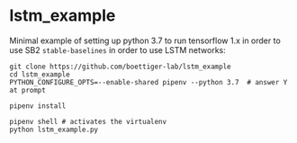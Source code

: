 # lstm_example

Minimal example of setting up python 3.7 to run tensorflow 1.x in order to use SB2 `stable-baselines` in order to use LSTM networks:

```
git clone https://github.com/boettiger-lab/lstm_example
cd lstm_example
PYTHON_CONFIGURE_OPTS=--enable-shared pipenv --python 3.7  # answer Y at prompt

pipenv install

pipenv shell # activates the virtualenv
python lstm_example.py
```

